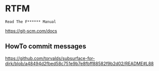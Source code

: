 # RTFM
`Read The F****** Manual`

https://git-scm.com/docs

## HowTo commit messages

https://github.com/torvalds/subsurface-for-dirk/blob/a48494d2fbed58c751e9b7e8fbff88582f9b2d02/README#L88
